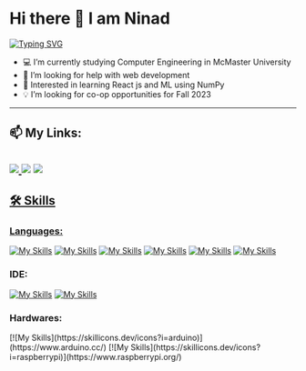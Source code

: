 ###                      <h1>Hi there 👋 I am Ninad</h1>
   [![Typing SVG](https://readme-typing-svg.demolab.com/?lines=Welcome+to+my+Github+Profile)](https://git.io/typing-svg)
- 💻 I’m currently studying Computer Engineering in McMaster University
- 🤔 I’m looking for help with web development
- 💬 Interested in learning React js and ML using NumPy
- 💡 I’m looking for co-op opportunities for Fall 2023
  
------------------------------------------------------------------------------------------------------------------------------------------------------------------------------------------------
  
  <h2>📫 My Links:</h3>

 <a href = "https://www.linkedin.com/in/ninad-thakker-268802226/"><img src="https://img.shields.io/badge/LinkedIn-0077B5?style=for-the-badge&logo=linkedin&logoColor=white" />
 <a href = "mailto:ninadthakker@gmail.com"><img src= "https://img.shields.io/badge/Gmail-D14836?style=for-the-badge&logo=gmail&logoColor=white" /></a>
<a href = "https://www.notion.so/Hi-I-m-Ninad-Thakker-64af0221695a476eb6cff50913978f3a"><img src="https://img.shields.io/badge/Notion-000000?style=for-the-badge&logo=notion&logoColor=white" />
------------------------------------------------------------------------------------------------------------------------------------------------------------------------------------------------
<h2>🛠 Skills</h2>
<h3>Languages:</h3>

[![My Skills](https://skillicons.dev/icons?i=c)](https://www.cprogramming.com/)  [![My Skills](https://skillicons.dev/icons?i=cpp)](https://www.cprogramming.com/)  [![My Skills](https://skillicons.dev/icons?i=py)](https://www.python.org/)  [![My Skills](https://skillicons.dev/icons?i=r)](https://www.r-project.org/) [![My Skills](https://skillicons.dev/icons?i=matlab)](https://www.mathworks.com/products/matlab.html) [![My Skills](https://skillicons.dev/icons?i=html)](https://html.com/) 

<h3>IDE:</h3>

[![My Skills](https://skillicons.dev/icons?i=eclipse)](https://www.eclipse.org/ide/)  [![My Skills](https://skillicons.dev/icons?i=vscode)](https://code.visualstudio.com/) 

<h3>Hardwares:</h3>
[![My Skills](https://skillicons.dev/icons?i=arduino)](https://www.arduino.cc/)  [![My Skills](https://skillicons.dev/icons?i=raspberrypi)](https://www.raspberrypi.org/) 
<!--
**ninad4290/ninad4290** is a ✨ _special_ ✨ repository because its `README.md` (this file) appears on your GitHub profile.

Here are some ideas to get you started:

- 🔭 I’m currently working on ...
- 🌱 I’m currently learning ...
- 👯 I’m looking to collaborate on ...
- 🤔 I’m looking for help with ...
- 💬 Ask me about ...
- 📫 How to reach me: ...
-
- ⚡ Fun fact: ...
-->
